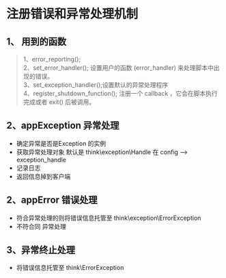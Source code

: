 #  注册错误和异常处理机制

## 1、 用到的函数
>1、error_reporting();   
>2、set_error_handler(); 设置用户的函数 (error_handler) 来处理脚本中出现的错误。  
>3、set_exception_handler();设置默认的异常处理程序  
>4、register_shutdown_function();  注册一个 callback ，它会在脚本执行完成或者 exit() 后被调用。  

## 2、appException 异常处理
- 确定异常是否是Exception 的实例
- 获取异常处理对象 默认是 think\exception\Handle  在 config  -->  exception_handle 
- 记录日志
- 返回信息掉到客户端

## 2、appError 错误处理
- 符合异常处理的则将错误信息托管至 think\exception\ErrorException
- 不符合同 异常处理

## 3、异常终止处理
-  将错误信息托管至 think\ErrorException


 
